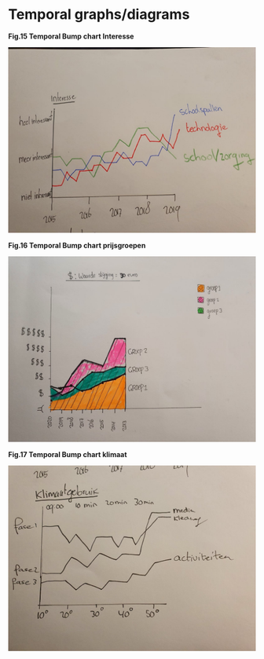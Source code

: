 # Temporal graphs/diagrams

**Fig.15 Temporal Bump chart Interesse**

![](../.gitbook/assets/whatsapp-image-2020-09-18-at-01.22.26.jpeg)

  
**Fig.16 Temporal Bump chart prijsgroepen**

![](../.gitbook/assets/whatsapp-image-2020-09-18-at-01.22.25.jpeg)

  
**Fig.17 Temporal Bump chart klimaat**

![](../.gitbook/assets/whatsapp-image-2020-09-18-at-01.22.26-1-.jpeg)

